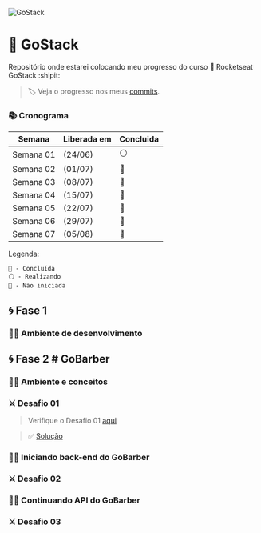 ![GoStack](img/GoStack.png)

# 🚀 GoStack

Repositório onde estarei colocando meu progresso do curso 🚀 Rocketseat GoStack :shipit:

> 🏷 Veja o progresso nos meus [commits](https://github.com/cogumm/GoStack/commits/master).

### 📚 Cronograma

| Semana    | Liberada em | Concluida |
| --------- | ----------- | --------- |
| Semana 01 | (24/06)     | ⚪️       |
| Semana 02 | (01/07)     | 🔴        |
| Semana 03 | (08/07)     | 🔴        |
| Semana 04 | (15/07)     | 🔴        |
| Semana 05 | (22/07)     | 🔴        |
| Semana 06 | (29/07)     | 🔴        |
| Semana 07 | (05/08)     | 🔴        |

Legenda:

```
🔵 - Concluída
⚪️ - Realizando
🔴 - Não iniciada
```

## 🌀 Fase 1

### 👨‍💻 Ambiente de desenvolvimento

## 🌀 Fase 2 # GoBarber

### 👨‍💻 Ambiente e conceitos

### ⚔️ Desafio 01

> Verifique o Desafio 01 [aqui](https://github.com/cogumm/GoStack/blob/master/desafios/desafio01/README.md)

> ✅ [Solução](https://github.com/cogumm/GoStack/commit/bb898f3b5da36376ff34d9512483cf57d3738b35)

### 👨‍💻 Iniciando back-end do GoBarber

### ⚔️ Desafio 02

### 👨‍💻 Continuando API do GoBarber

### ⚔️ Desafio 03
